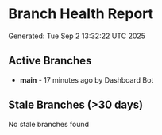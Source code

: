 # Branch Health Report
Generated: Tue Sep  2 13:32:22 UTC 2025

## Active Branches
- **main** - 17 minutes ago by Dashboard Bot

## Stale Branches (>30 days)
No stale branches found
